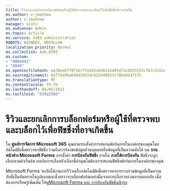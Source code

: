 ```yaml
---
title: รีวิวและยกเลิกการบล็อกฟอร์มหรือผู้ใช้ที่ตรวจพบและบล็อกไว้เพื่อฟิชชิ่งที่อาจเกิดขึ้น
ms.author: v-jmathew
author: v-jmathew
manager: scotv
ms.audience: Admin
ms.topic: article
ms.service: o365-administration
ROBOTS: NOINDEX, NOFOLLOW
localization_priority: Normal
ms.collection: Adm_O365
ms.custom:
- "9004442"
- "8044"
ms.openlocfilehash: ea78eebff8f1b77fe425a048241405d7ac0855553cf67c5cb1eed93a8cf7e74d
ms.sourcegitcommit: b5f7da89a650d2915dc652449623c78be6247175
ms.translationtype: MT
ms.contentlocale: th-TH
ms.lasthandoff: 08/05/2021
ms.locfileid: "53922502"
---
```

# <a name="review-and-unblock-forms-or-users-detected-and-blocked-for-potential-phishing"></a>รีวิวและยกเลิกการบล็อกฟอร์มหรือผู้ใช้ที่ตรวจพบและบล็อกไว้เพื่อฟิชชิ่งที่อาจเกิดขึ้น

ใน **ศูนย์การจัดการ Microsoft 365** คุณสามารถตั้งค่าการสแกนฟอร์มภายในองค์กรของคุณโดยอัตโนมัติเพื่อตรวจหาฟิชชิ่ง รวมถึงการร้องขอข้อมูลส่วนบุคคลหรือข้อมูลที่เป็นความลับได้ บน **บานหน้าต่าง Microsoft Forms** การตั้งค่า **การป้องกันฟิชชิ่ง** ภายใน **ภายใต้การป้องกัน** ฟิชชิ่งจะถูกเลือกตามค่าเริ่มต้น ยกเลิกการเลือกตัวเลือกนี้ถ้าคุณไม่ต้องการสแกนฟิชชิ่งฟอร์มภายในองค์กรของคุณ

Microsoft Forms จะเปิดใช้งานการรีวิวเครื่องอัตโนมัติเพื่อตรวจหาการรวบรวมข้อมูลที่เป็นความลับที่เป็นอันตรายในรูปแบบและชั่วคราวจะบล็อกฟอร์มเหล่านั้นจากการเก็บรวบรวมการตอบกลับ เมื่อต้องการเรียนรู้เพิ่มเติม ให้ดู[Microsoft Forms และ การป้องกันฟิชชิ่งเชิงรุก](https://support.microsoft.com/office/microsoft-forms-and-proactive-phishing-prevention-b3950a20-296d-4e8e-96f5-594ced998a90)
